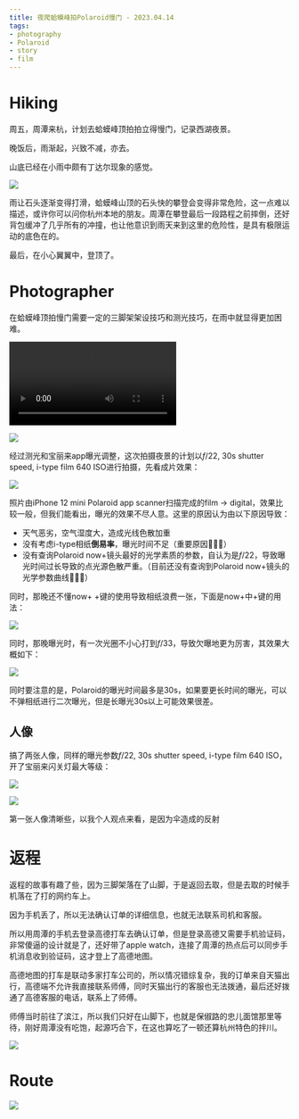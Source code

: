 ```yaml
---
title: 夜爬蛤蟆峰拍Polaroid慢门 - 2023.04.14
tags:
- photography
- Polaroid
- story
- film
---
```


# Hiking

周五，周潭来杭，计划去蛤蟆峰顶拍拍立得慢门，记录西湖夜景。

晚饭后，雨渐起，兴致不减，亦去。

山底已经在小雨中颇有丁达尔现象的感觉。

![](Photography/Story/attachments/9970714720C0835E6547C263418D551B.jpg)

雨让石头逐渐变得打滑，蛤蟆峰山顶的石头快的攀登会变得非常危险，这一点难以描述，或许你可以问你杭州本地的朋友。周潭在攀登最后一段路程之前摔倒，还好背包缓冲了几乎所有的冲撞，也让他意识到雨天来到这里的危险性，是具有极限运动的底色在的。

最后，在小心翼翼中，登顶了。

# Photographer

在蛤蟆峰顶拍慢门需要一定的三脚架架设技巧和测光技巧，在雨中就显得更加困难。

![](Photography/Story/attachments/QQ视频20230416012046.mp4)

![](Photography/Story/attachments/FCB8B96468D3B459532E010E865D0B99.jpg)


经过测光和宝丽来app曝光调整，这次拍摄夜景的计划以$f/22$, 30s shutter speed, i-type film 640 ISO进行拍摄，先看成片效果：

![](Photography/Story/attachments/IMG_5553.jpg)

照片由iPhone 12 mini Polaroid app scanner扫描完成的film -> digital，效果比较一般，但我们能看出，曝光的效果不尽人意。这里的原因认为由以下原因导致：
* 天气恶劣，空气湿度大，造成光线色散加重
* 没有考虑i-type相纸**倒易率**，曝光时间不足（重要原因🚧🚧🚧）
* 没有查询Polaroid now+镜头最好的光学素质的参数，自认为是$f/22$，导致曝光时间过长导致的点光源色散严重。（目前还没有查询到Polaroid now+镜头的光学参数曲线🚧🚧🚧）

同时，那晚还不懂now+ +键的使用导致相纸浪费一张，下面是now+中+键的用法：

![](Photography/Story/attachments/Pasted%20image%2020230416014050.png)

同时，那晚曝光时，有一次光圈不小心打到$f/33$，导致欠曝地更为厉害，其效果大概如下：

![](Photography/Story/attachments/IMG_5550.jpg)

同时要注意的是，Polaroid的曝光时间最多是30s，如果要更长时间的曝光，可以不弹相纸进行二次曝光，但是长曝光30s以上可能效果很差。

## 人像

搞了两张人像，同样的曝光参数$f/22$, 30s shutter speed, i-type film 640 ISO，开了宝丽来闪关灯最大等级：

![](Photography/Story/attachments/IMG_5492.jpg)


![](Photography/Story/attachments/IMG_5493.jpg)

第一张人像清晰些，以我个人观点来看，是因为伞造成的反射

# 返程

返程的故事有趣了些，因为三脚架落在了山脚，于是返回去取，但是去取的时候手机落在了打的网约车上。

因为手机丢了，所以无法确认订单的详细信息，也就无法联系司机和客服。

所以用周潭的手机去登录高德打车去确认订单，但是登录高德又需要手机验证码，非常傻逼的设计就是了，还好带了apple watch，连接了周潭的热点后可以同步手机消息收到验证码，这才登上了高德地图。

高德地图的打车是联动多家打车公司的，所以情况错综复杂，我的订单来自天猫出行，高德端不允许我直接联系师傅，同时天猫出行的客服也无法拨通，最后还好拨通了高德客服的电话，联系上了师傅。

师傅当时前往了滨江，所以我们只好在山脚下，也就是保俶路的忠儿面馆那里等待，刚好周潭没有吃饱，起源巧合下，在这也算吃了一顿还算杭州特色的拌川。

![](Photography/Story/attachments/A9A6699D1859851AB1D66131BD1382DC.jpg)


# Route

![](Photography/Story/attachments/QQ图片20230417203443.jpg)